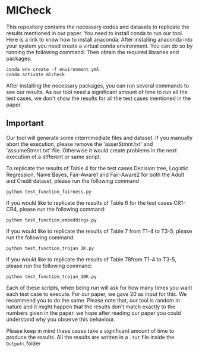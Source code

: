 # MlCheck
This repository contains the necessary codes and datasets to replicate the results mentioned in our paper. You need to install conda to run our tool. Here is a link to know how to install anaconda. After installing anaconda into your system you need create a virtual conda environment. You can do so by running the following command: Then obtain the required libraries and packages:
```
conda env create -f environment.yml
conda activate mlcheck
```
After installing the necessary packages, you can run several commands to see our results. As our tool need a significant amount of time to run all the test cases, we don't show the results for all the test cases mentioned in the paper.

## Important
Our tool will generate some intermmediate files and dataset. If you manually abort the execution, please remove the 'asserStmnt.txt' and 'assumeStmnt.txt' file. Otherwise it would create problems in the next execution of a different or same script.

To replicate the results of Table 4 for the test cases Decision tree, Logistic Regression, Naive Bayes, Fair-Aware1 and Fair-Aware2 for both the Adult and Credit dataset, please run the following command
```
python test_function_fairness.py 
```
If you would like to replicate the results of Table 6 for the test cases CR1-CR4, please run the following command:
```
python test_function_embeddings.py 
```
If you would like to replicate the results of Table 7 from T1-4 to T3-5, please run the following command:
```
python test_function_trojan_1K.py 
```
If you would like to replicate the results of Table 78from T1-4 to T3-5, please run the following command:
```
python test_function_trojan_10K.py 
```
Each of these scripts, when being run will ask for how many times you want each test case to execute. For our paper, we gave 20 as input for this. We recommend you to do the same. Please note that, our tool is random in nature and it might happen that the results don't match exactly to the numbers given in the paper. we hope after reading our paper you could understand why you observe this behaviour.

Please keep in mind these cases take a significant amount of time to produce the results. All the results are written in a ```.txt``` file inside the ```Output\``` folder
